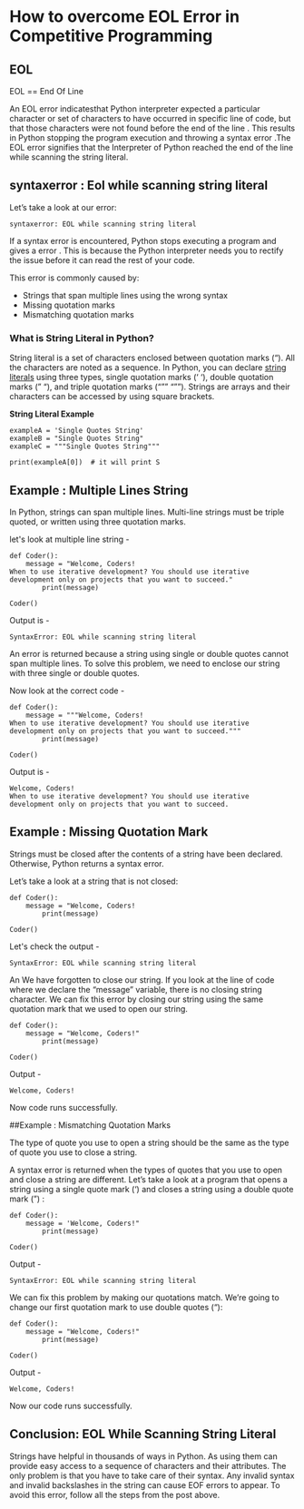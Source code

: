 # How to overcome EOL Error in Competitive Programming
## EOL 


EOL == End Of Line

An EOL error indicatesthat Python interpreter expected a particular character or set of characters to have occurred in specific line of code, but that those characters were not found before the end of the line . This results in Python stopping the program execution and throwing a syntax error .The EOL error signifies that the Interpreter of Python reached the end of the line while scanning the string literal.

## syntaxerror : Eol while scanning string literal

Let’s take a look at our error: 

``` 
syntaxerror: EOL while scanning string literal
```

If a syntax error is encountered, Python stops executing a program and gives a error . This is because the Python interpreter needs you to rectify the issue before it can read the rest of your code.

This error is commonly caused by:

- Strings that span multiple lines using the wrong syntax
- Missing quotation marks
- Mismatching quotation marks

### What is String Literal in Python?

String literal is a set of characters enclosed between quotation marks (“). All the characters are noted as a sequence. In Python, you can declare [string literals](https://docs.python.org/3/library/string.html?highlight=string#module-string) using three types, single quotation marks (‘ ‘), double quotation marks (” “), and triple quotation marks (“”” “””). Strings are arrays and their characters can be accessed by using square brackets. 

**String Literal Example**

```
exampleA = 'Single Quotes String'
exampleB = "Single Quotes String"
exampleC = """Single Quotes String"""

print(exampleA[0])  # it will print S
```
## Example : Multiple Lines String

In Python, strings can span multiple lines.  Multi-line strings must be triple quoted, or written using three quotation marks.

let's look at multiple line string - 
``` 
def Coder():
	message = "Welcome, Coders!
When to use iterative development? You should use iterative development only on projects that you want to succeed."
        print(message)

Coder()
```

Output is -
 
```
SyntaxError: EOL while scanning string literal
```
An error is returned because a string using single or double quotes cannot span multiple lines. To solve this problem, we need to enclose our string with three single or double quotes.

Now look at the correct code -
```
def Coder():
	message = """Welcome, Coders!
When to use iterative development? You should use iterative development only on projects that you want to succeed."""
        print(message)

Coder()
```
Output is -
 
```
Welcome, Coders!
When to use iterative development? You should use iterative development only on projects that you want to succeed.
```

## Example : Missing Quotation Mark

Strings must be closed after the contents of a string have been declared. Otherwise, Python returns a syntax error. 

Let’s take a look at a string that is not closed:
```
def Coder():
	message = "Welcome, Coders!
        print(message)

Coder()
```
Let's check the output - 
```
SyntaxError: EOL while scanning string literal
```
An We have forgotten to close our string. If you look at the line of code where we declare the “message” variable, there is no closing string character.
We can fix this error by closing our string using the same quotation mark that we used to open our string.
```
def Coder():
	message = "Welcome, Coders!"
        print(message)

Coder()
```
Output - 

```
Welcome, Coders!
```
Now code runs successfully.

##Example : Mismatching Quotation Marks

The type of quote you use to open a string should be the same as the type of quote you use to close a string.

A syntax error is returned when the types of quotes that you use to open and close a string are different. Let’s take a look at a program that opens a string using a single quote mark (‘) and closes a string using  a double quote mark (”) :
```
def Coder():
	message = 'Welcome, Coders!"
        print(message)

Coder()
```

Output - 

```
SyntaxError: EOL while scanning string literal
```
We can fix this problem by making our quotations match. We’re going to change our first quotation mark to use double quotes (“):

```
def Coder():
	message = "Welcome, Coders!"
        print(message)

Coder()
```

Output - 

```
Welcome, Coders!
```
Now our code runs successfully.

## Conclusion: EOL While Scanning String Literal


Strings have helpful in thousands of ways in Python. As using them can provide easy access to a sequence of characters and their attributes. The only problem is that you have to take care of their syntax. Any invalid syntax and invalid backslashes in the string can cause EOF errors to appear. To avoid this error, follow all the steps from the post above.
